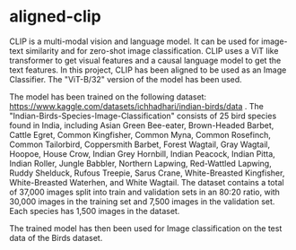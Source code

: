 # aligned-clip

CLIP is a multi-modal vision and language model. It can be used for image-text similarity and for zero-shot image classification. CLIP uses a ViT like transformer to get visual features and a causal language model to get the text features. In this project, CLIP has been aligned to be used as an Image Classifier. The "ViT-B/32" version of the model has been used.


The model has been trained on the following dataset: https://www.kaggle.com/datasets/ichhadhari/indian-birds/data 
.
The "Indian-Birds-Species-Image-Classification" consists of 25 bird species found in India, including Asian Green Bee-eater, Brown-Headed Barbet, Cattle Egret, Common Kingfisher, Common Myna, Common Rosefinch, Common Tailorbird, Coppersmith Barbet, Forest Wagtail, Gray Wagtail, Hoopoe, House Crow, Indian Grey Hornbill, Indian Peacock, Indian Pitta, Indian Roller, Jungle Babbler, Northern Lapwing, Red-Wattled Lapwing, Ruddy Shelduck, Rufous Treepie, Sarus Crane, White-Breasted Kingfisher, White-Breasted Waterhen, and White Wagtail.
The dataset contains a total of 37,000 images split into train and validation sets in an 80:20 ratio, with 30,000 images in the training set and 7,500 images in the validation set. Each species has 1,500 images in the dataset.

The trained model has then been used for Image classification on the test data of the Birds dataset.
